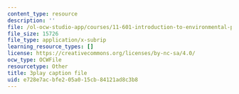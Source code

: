 ```yaml
---
content_type: resource
description: ''
file: /ol-ocw-studio-app/courses/11-601-introduction-to-environmental-policy-and-planning-fall-2016/e728e7acbfe205a015cb84121ad8c3b8_alnDYYwAs74.srt
file_size: 15726
file_type: application/x-subrip
learning_resource_types: []
license: https://creativecommons.org/licenses/by-nc-sa/4.0/
ocw_type: OCWFile
resourcetype: Other
title: 3play caption file
uid: e728e7ac-bfe2-05a0-15cb-84121ad8c3b8
---
```

